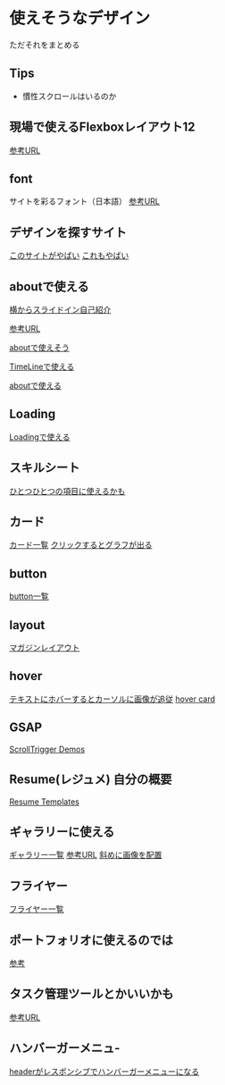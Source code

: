 # 使えそうなデザイン

ただそれをまとめる

## Tips

- 慣性スクロールはいるのか

## 現場で使えるFlexboxレイアウト12

[参考URL](https://pulpxstyle.com/flexbox/)

## font

サイトを彩るフォント（日本語）
[参考URL](https://photoshopvip.net/131206)

## デザインを探すサイト

[このサイトがやばい](https://freefrontend.com/css-timelines/)
[これもやばい](https://csshint.com/?s=card)

## aboutで使える

[横からスライドイン自己紹介](https://codepen.io/cassandraPaige/pen/MWYeqwZ)

[参考URL](https://codepen.io/TajShireen/pen/RwrXodK)

[aboutで使えそう](https://codepen.io/Munamohamed94/pen/aEbaKN)

[TimeLineで使える](https://codepen.io/alvarotrigo/pen/yLzBJaN)

[aboutで使える](https://codepen.io/zebateira/pen/zrvwGR)

## Loading

[Loadingで使える](https://freefrontend.com/css-loaders/)
## スキルシート

[ひとつひとつの項目に使えるかも](https://codepen.io/Balsakup/pen/QKPPeO)

## カード

[カード一覧](https://deshinon.com/2019/03/03/osyare-desing-card/)
[クリックするとグラフが出る](https://codepen.io/ste-vg/pen/wdBRZN)

## button

[button一覧](https://freefrontend.com/css-buttons/)

## layout

[マガジンレイアウト](https://freefrontend.com/css-magazine-layouts/)

## hover

[テキストにホバーするとカーソルに画像が追従](https://coding-alive.jp/animation/p503/)
[hover card](https://codepen.io/jeffglenn/pen/KNYoKa/)

## GSAP

[ScrollTrigger Demos](https://greensock.com/st-demos/)

## Resume(レジュメ) 自分の概要

[Resume Templates](https://freefrontend.com/html-resume-templates/)

## ギャラリーに使える

[ギャラリー一覧](https://freefrontend.com/css-gallery/)
[参考URL](https://codepen.io/team/blaseballcares/pen/gOwMyeQ)
[斜めに画像を配置](https://codepen.io/sreisner/pen/gwZKwd)

## フライヤー

[フライヤー一覧](https://freefrontend.com/css-flyers/)

## ポートフォリオに使えるのでは

[参考](https://codepen.io/miukimiu/pen/bGVpRO)

## タスク管理ツールとかいいかも

[参考URL](https://codepen.io/TajShireen/pen/RwrXodK)

## ハンバーガーメニュ-

[headerがレスポンシブでハンバーガーメニューになる](https://codepen.io/zeroplus-programming/pen/MWOpOjb)

